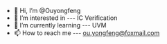 - 👋 Hi, I’m @Ouyongfeng
- 👀 I’m interested in --- IC Verification
- 🌱 I’m currently learning --- UVM
- 📫 How to reach me --- ou.yongfeng@foxmail.com

<!---
Ouyongfeng/Ouyongfeng is a ✨ special ✨ repository because its `README.md` (this file) appears on your GitHub profile.
You can click the Preview link to take a look at your changes.
--->
